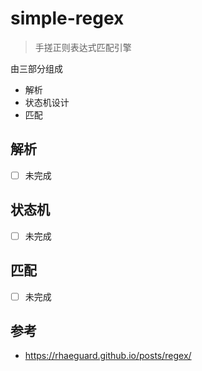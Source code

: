 # simple-regex

> 手搓正则表达式匹配引擎

由三部分组成
* 解析
* 状态机设计
* 匹配

## 解析

- [ ] 未完成

## 状态机

- [ ] 未完成

## 匹配

- [ ] 未完成

## 参考
* https://rhaeguard.github.io/posts/regex/